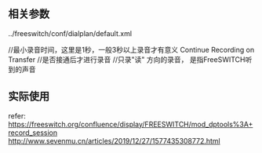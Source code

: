 
## 相关参数
../freeswitch/conf/dialplan/default.xml
<action application="log" data="======record test====="/>

<action application="record_session" data="$${base_dir}/recordings/archive/${strftime(%Y-%m-%d-%H-%M-%S)}_${destination_number}_${caller_id_number}.wav"/>

<action application="log" data="======record test====="/>
//最小录音时间，这里是1秒，一般3秒以上录音才有意义
<action application="set" data="RECORD_MIN_SEC=2"/>
Continue Recording on Transfer
//是否接通后才进行录音    
<action application="set" data="media_bug_answer_req=true"/>
//只录"读" 方向的录音， 是指FreeSWITCH听到的声音
<action application="set" data="RECORD_READ_ONLY=true"/> 
<action application="set" data="recording_follow_transfer=true"/>
<action application="record_session" data="/tmp/${strftime(%Y-%m-%d-%H-%M-%S)}_${destination_number}_${caller_id_number}"/>

## 实际使用
<action application="log" data="======record test====="/>
<action application="set" data="RECORD_MIN_SEC=2"/>
<action application="set" data="media_bug_answer_req=true"/>
<action application="set" data="RECORD_READ_ONLY=true"/> 
<action application="set" data="recording_follow_transfer=true"/>
<action application="record_session" data="/tmp/${strftime(%Y-%m-%d-%H-%M-%S)}_${destination_number}_${caller_id_number}"/>


refer:
https://freeswitch.org/confluence/display/FREESWITCH/mod_dptools%3A+record_session
http://www.sevenmu.cn/articles/2019/12/27/1577435308772.html